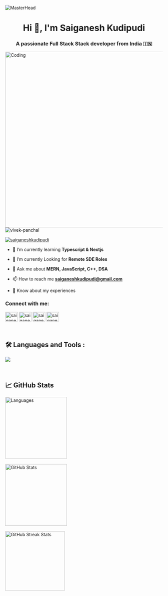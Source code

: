![MasterHead](https://repository-images.githubusercontent.com/588181932/e36ec678-7984-4cdd-8e4c-a3932772ff8e)
<h1 align="center">Hi 👋, I'm Saiganesh Kudipudi</h1>
<h3 align="center">A passionate Full Stack Stack developer from India 🇮🇳 </h3>
<img align="right"  alt="Coding" width="560" src="https://i.pinimg.com/originals/3e/9d/52/3e9d52bc38fa287a4cf10dcf8139076d.gif">

<p align="left"> <img src="https://komarev.com/ghpvc/?username=Saiganesh-001&label=Profile%20views&color=0e75b6&style=flat" alt="vivek-panchal" /> </p>

<p align="left"> <a href="https://www.linkedin.com/in/saiganesh001" target="blank"><img src="https://img.shields.io/twitter/follow/Saiganesh-001?logo=linkdin&style=for-the-badge" alt="saiganeshkudipudi" /></a> </p>

- 🔭 I’m currently learning **Typescript & Nextjs**

- 🔭 I’m currently Looking for **Remote SDE Roles**

- 💬 Ask me about **MERN, JavaScript, C++, DSA**

- 📫 How to reach me **saiganeshkudipudi@gmail.com**

- 📄 Know about my experiences []()

<h3 align="left">Connect with me:</h3>
<p align="left">
<a href="https://x.com/Saiganesh_001" target="blank"><img align="center" src="https://raw.githubusercontent.com/rahuldkjain/github-profile-readme-generator/master/src/images/icons/Social/twitter.svg" alt="saiganeshkudipudi" height="30" width="40" /></a>
<a href="https://linkedin.com/in/saiganesh001" target="blank"><img align="center" src="https://raw.githubusercontent.com/rahuldkjain/github-profile-readme-generator/master/src/images/icons/Social/linked-in-alt.svg" alt="saiganeshkudipudi" height="30" width="40" /></a>
<a href="https://www.instagram.com/k.sai_ganesh" target="blank"><img align="center" src="https://raw.githubusercontent.com/rahuldkjain/github-profile-readme-generator/master/src/images/icons/Social/instagram.svg" alt="saiganeshkudipudi" height="30" width="40" /></a>
<a href="https://leetcode.com/u/Saiganesh_001/" target="blank"><img align="center" src="https://raw.githubusercontent.com/rahuldkjain/github-profile-readme-generator/master/src/images/icons/Social/leet-code.svg" alt="saiganeshkudipudi" height="30" width="40" /></a>
</p>
<br>
<div id="badges">

## 🛠️ Languages and Tools :
<p>
  <a href="https://skillicons.dev">
   <img src="https://skillicons.dev/icons?i=javascript,typescript,react,nextjs,nodejs,express,mongodb,html,css,tailwind,scss,cpp,kotlin,firebase,git,github"/>
  </a>
</p>
</div>
<br>

## 📈 GitHub Stats
<div style="display: flex;">
    <div style="margin-right: 10px;">
         <img src="https://github-readme-stats.vercel.app/api/top-langs/?username=Saiganesh-001&layout=compact&theme=highcontrast" alt="Languages" style="height: 197px;"><br> <br>
         <img src="https://github-readme-stats.vercel.app/api?username=Saiganesh-001&show_icons=true&theme=highcontrast" alt="GitHub Stats" style="height: 197px;"> <br> <br>
        <img src="https://github-readme-streak-stats.herokuapp.com/?user=Saiganesh-001&theme=highcontrast" alt="GitHub Streak Stats" style="height: 190px;">
    </div>
</div>
<br>
